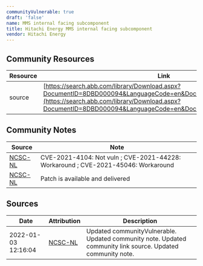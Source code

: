 ```yaml
---
communityVulnerable: true
draft: 'false'
name: MMS internal facing subcomponent
title: Hitachi Energy MMS internal facing subcomponent
vendor: Hitachi Energy
---
```



## Community Resources
| Resource | Link |
| --- | --- |
| source | [https://search.abb.com/library/Download.aspx?DocumentID=8DBD000094&LanguageCode=en&DocumentPartId=&Action=Launch](https://search.abb.com/library/Download.aspx?DocumentID=8DBD000094&LanguageCode=en&DocumentPartId=&Action=Launch) |

## Community Notes
| Source | Note |
| --- | --- |
| [NCSC-NL](https://github.com/NCSC-NL/log4shell/blob/main/software/README.md) | CVE-2021-4104: Not vuln ; CVE-2021-44228: Workaround ; CVE-2021-45046: Workaround </ul> |
| [NCSC-NL](https://github.com/NCSC-NL/log4shell/blob/main/software/README.md) | Patch is available and delivered |

## Sources
| Date | Attribution | Description |
| --- | --- | --- |
| 2022-01-03 12:16:04 | [NCSC-NL](https://github.com/NCSC-NL/log4shell/blob/main/software/README.md) | Updated communityVulnerable. Updated community note. Updated community link source. Updated community note.  |
